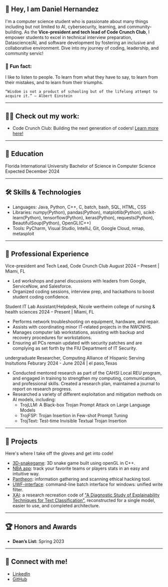 ## 👋 Hey, I am Daniel Hernandez
I'm a computer science student who is passionate about many things including but not limited to AI, cybersecurity, learning, and community-building. As the **Vice-president and tech lead of Code Crunch Club**, I empower students to excel in technical interview preparation, Datascience/AI, and software development by fostering an inclusive and collaborative environment. Dive into my journey of coding, leadership, and community servic!

### 🚀 Fun fact:
I like to listen to people. To learn from what they have to say, to learn from their mistakes, and to learn from their triumphs. 

```“Wisdom is not a product of schooling but of the lifelong attempt to acquire it.” — Albert Einstein```

---

## 🧑‍💻 Check out my work:
* Code Crunch Club: Building the next generation of coders! [Learn more here!](https://ba-00001.github.io/codecrunchclub/)

---

## 🌟 Education
Florida International University
Bachelor of Science in Computer Science
Expected December 2024

---

## 🛠️ Skills & Technologies
* Languages: Java, Python, C++, C, batch, bash, SQL, HTML, CSS
* Libraries: numpy(Python), pandas(Python), matplotlib(Python), scikit-learn(Python), tensorflow(Python), keras(Python), requests(Python), BeautifulSoup(Python), OpenGL(C++)
* Tools: PyCharm, Visual Studio, IntelliJ, Git, Google Cloud, nmap, metasploit

---

## 💼 Professional Experience
Vice-president and Tech Lead, Code Crunch Club
August 2024 – Present | Miami, FL

* Led workshops and panel discussions with leaders from Google, ServiceNow, and Salesforce.
* Organized coding sessions, interview prep, and hackathons to boost student coding confidence.

Student IT Lab Assistant/Helpdesk, Nicole wertheim college of nursing & health sciences
2024 – Present | Miami, FL
* Performs network troubleshooting on equipment, hardware, and repair.
* Assists with coordinating minor IT-related projects in the NWCNHS.
* Manages computer lab workstations, assisting with backup and recovery procedures for workstations.
* Ensuring all PCs remain updated with security patches and are complying as set forth by the FIU Department of IT Security.

undergraduate Researcher, Computing Alliance of Hispanic Serving Insitutions
Feburary 2024 - June 2024 | el paso,Texas
- Conducted mentored research as part of the CAHSI Local REU program, and engaged in training to strengthen my
computing, communication, and professional skills. Created a research plan, maintained a journal to report on research
progress.
- Researched a variety of different exploitation and mitigation methods on AI models, including:
  - TrojLLM: A Black-box Trojan Prompt Attack on Large Language Models
  - TrojFSP: Trojan Insertion in Few-shot Prompt Tuning
  - TrojText: Test-time Invisible Textual Trojan Insertion
 
---

## 🚧 Projects
Here's where I take off the gloves and get into code!

* [3D-snakegame](https://github.com/danez13/3D-SnakeGame): 3D snake game built using openGL in C++.
* [NBA app](https://github.com/danez13/CRRJD_data-driven-basetball-application): track your favorite teams or players stats in an easy and intuitive way.
* [Pantheon](https://github.com/danez13/Pantheon-ALL-in-one-Hacking-Tool): information gathering and scanning ethical hacking tool.
* [UWF-interface](https://github.com/danez13/UWF): command-line batch interface for windows: unified write filter.
* [XAI](https://github.com/danez13/CAP-XAI): a research recreation code of ["A Diagnostic Study of Explainability Techniques for Text Classification"](https://arxiv.org/abs/2009.13295), reconstructed for a single model, easier to use, and completed architecture.

---

## 🏆 Honors and Awards
* **Dean’s List:** Spring 2023

---

## 🔗 Connect with me!
* [LinkedIn](https://www.linkedin.com/in/daniel-hernandez-10203b24a/)
* [GitHub](https://github.com/danez13)



